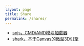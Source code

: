 ```yaml
---
layout: page
title: Share
permalink: /shares/
---
```

<ul>
  <li><a href="/shares/sojs/index.html" target="_blank">sojs，CMD/AMD模块加载器</a></li>
  <li><a href="/shares/sharkjs/index.html" target="_blank">shark，基于Canvas的微型3D引擎</a></li>
</ul>